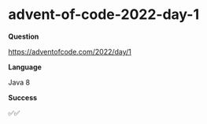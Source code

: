 # advent-of-code-2022-day-1

**Question**

https://adventofcode.com/2022/day/1

**Language**

Java 8

**Success**

✅✅
